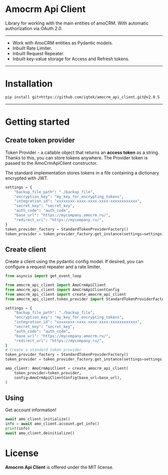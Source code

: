 # Amocrm Api Client

Library for working with the main entities of amoCRM. With automatic authorization via OAuth 2.0.

***
+ Work with AmoCRM entities as Pydantic models.
+ Inbuilt Rate Limiter.
+ Inbuilt Request Repeater.
+ Inbuilt key-value storage for  Access and  Refresh tokens.
***

# Installation
```bash
pip install git+https://github.com/iqtek/amocrm_api_client.git@v2.0.5
```
***
# Getting started

##  Create token provider
Token Provider - a callable object that returns an **access token** as a string. Thanks to this, you can store tokens anywhere. The Provider token is passed to the AmoCrmApiClient constructor.

The standard implementation stores tokens in a file containing a dictionary encrypted with JWT.

```python
settings = {
    "backup_file_path": "./backup_file",
    "encryption_key": "my_key_for_encrypting_tokens",
    "integration_id": "xxxxxxxx-xxxx-xxxx-xxxx-xxxxxxxxxxxx",
    "secret_key": "secret_key",
    "auth_code": "auth_code",
    "base_url": "https://mycompany.amocrm.ru/",
    "redirect_uri": "https://mycompany.ru/",
}
token_provider_factory = StandardTokenProviderFactory()
token_provider = token_provider_factory.get_instance(settings=settings)
```

##  Create client 
Create a client using the pydantic config model.
If desired, you can configure a request repeater and a rate limiter.

```python
from asyncio import get_event_loop

from amocrm_api_client import AmoCrmApiClient
from amocrm_api_client import AmoCrmApiClientConfig
from amocrm_api_client import create_amocrm_api_client
from amocrm_api_client.token_provider import StandardTokenProviderFactory

settings = {
    "backup_file_path": "./backup_file",
    "encryption_key": "my_key_for_encrypting_tokens",
    "integration_id": "xxxxxxxx-xxxx-xxxx-xxxx-xxxxxxxxxxxx",
    "secret_key": "secret_key",
    "auth_code": "auth_code",
    "base_url": "https://mycompany.amocrm.ru/",
    "redirect_uri": "https://mycompany.ru/",
}
# Create a standard token provider
token_provider_factory = StandardTokenProviderFactory()
token_provider = token_provider_factory.get_instance(settings=settings)

amo_client: AmoCrmApiClient = create_amocrm_api_client(
	token_provider=token_provider,
	config=AmoCrmApiClientConfig(base_url=base_url),
)

```

## Using
Get account information!

```python
await amo_client.initialize()
info = await amo_client.account.get_info()
print(info)
await amo_client.deinitialize()

```

# License

__Amocrm Api Client__  is offered under the MIT license.
